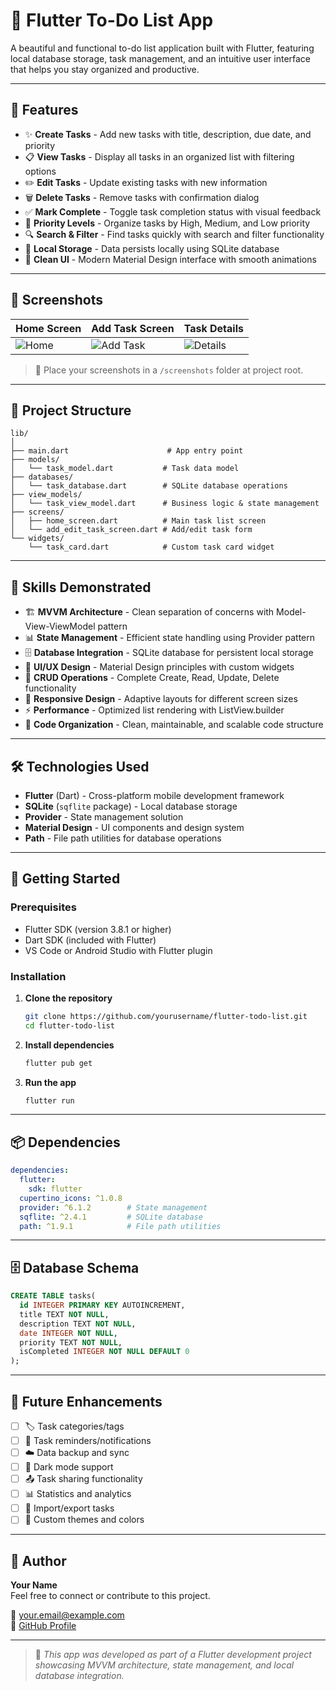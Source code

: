# 📝 Flutter To-Do List App

A beautiful and functional to-do list application built with Flutter, featuring local database storage, task management, and an intuitive user interface that helps you stay organized and productive.

---

## 🚀 Features

- ✨ **Create Tasks** - Add new tasks with title, description, due date, and priority
- 📋 **View Tasks** - Display all tasks in an organized list with filtering options
- ✏️ **Edit Tasks** - Update existing tasks with new information
- 🗑️ **Delete Tasks** - Remove tasks with confirmation dialog
- ✅ **Mark Complete** - Toggle task completion status with visual feedback
- 🎯 **Priority Levels** - Organize tasks by High, Medium, and Low priority
- 🔍 **Search & Filter** - Find tasks quickly with search and filter functionality
- 💾 **Local Storage** - Data persists locally using SQLite database
- 🎨 **Clean UI** - Modern Material Design interface with smooth animations

---

## 📱 Screenshots

| Home Screen | Add Task Screen | Task Details |
|-------------|-----------------|--------------|
| ![Home](screenshots/home.png) | ![Add Task](screenshots/add_task.png) | ![Details](screenshots/details.png) |

> 📸 Place your screenshots in a `/screenshots` folder at project root.

---

## 📂 Project Structure

```
lib/
│
├── main.dart                      # App entry point
├── models/
│   └── task_model.dart           # Task data model
├── databases/
│   └── task_database.dart        # SQLite database operations
├── view_models/
│   └── task_view_model.dart      # Business logic & state management
├── screens/
│   ├── home_screen.dart          # Main task list screen
│   └── add_edit_task_screen.dart # Add/edit task form
└── widgets/
    └── task_card.dart            # Custom task card widget
```

---

## 🧠 Skills Demonstrated

- 🏗️ **MVVM Architecture** - Clean separation of concerns with Model-View-ViewModel pattern
- 📊 **State Management** - Efficient state handling using Provider pattern
- 🗄️ **Database Integration** - SQLite database for persistent local storage
- 🎨 **UI/UX Design** - Material Design principles with custom widgets
- 🔄 **CRUD Operations** - Complete Create, Read, Update, Delete functionality
- 📱 **Responsive Design** - Adaptive layouts for different screen sizes
- ⚡ **Performance** - Optimized list rendering with ListView.builder
- 🧪 **Code Organization** - Clean, maintainable, and scalable code structure

---

## 🛠 Technologies Used

- **Flutter** (Dart) - Cross-platform mobile development framework
- **SQLite** (`sqflite` package) - Local database storage
- **Provider** - State management solution
- **Material Design** - UI components and design system
- **Path** - File path utilities for database operations

---

## 🚀 Getting Started

### Prerequisites
- Flutter SDK (version 3.8.1 or higher)
- Dart SDK (included with Flutter)
- VS Code or Android Studio with Flutter plugin

### Installation
1. **Clone the repository**
   ```bash
   git clone https://github.com/yourusername/flutter-todo-list.git
   cd flutter-todo-list
   ```

2. **Install dependencies**
   ```bash
   flutter pub get
   ```

3. **Run the app**
   ```bash
   flutter run
   ```

---

## 📦 Dependencies

```yaml
dependencies:
  flutter:
    sdk: flutter
  cupertino_icons: ^1.0.8
  provider: ^6.1.2        # State management
  sqflite: ^2.4.1         # SQLite database
  path: ^1.9.1            # File path utilities
```

---

## 🗄️ Database Schema

```sql
CREATE TABLE tasks(
  id INTEGER PRIMARY KEY AUTOINCREMENT,
  title TEXT NOT NULL,
  description TEXT NOT NULL,
  date INTEGER NOT NULL,
  priority TEXT NOT NULL,
  isCompleted INTEGER NOT NULL DEFAULT 0
);
```

---

## 🎯 Future Enhancements

- [ ] 🏷️ Task categories/tags
- [ ] 🔔 Task reminders/notifications
- [ ] ☁️ Data backup and sync
- [ ] 🌙 Dark mode support
- [ ] 📤 Task sharing functionality
- [ ] 📊 Statistics and analytics
- [ ] 📁 Import/export tasks
- [ ] 🎨 Custom themes and colors

---

## 🙌 Author

**Your Name**  
Feel free to connect or contribute to this project.

📧 [your.email@example.com](mailto:your.email@example.com)  
🔗 [GitHub Profile](https://github.com/yourusername)

---

> 📌 *This app was developed as part of a Flutter development project showcasing MVVM architecture, state management, and local database integration.*

